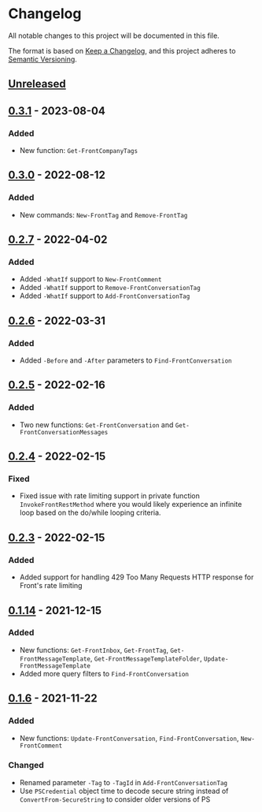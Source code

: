 # Changelog
All notable changes to this project will be documented in this file.

The format is based on [Keep a Changelog](https://keepachangelog.com/en/1.0.0/),
and this project adheres to [Semantic Versioning](https://semver.org/spec/v2.0.0.html).

## [Unreleased]

## [0.3.1] - 2023-08-04

### Added
- New function: `Get-FrontCompanyTags`

## [0.3.0] - 2022-08-12
### Added
- New commands: `New-FrontTag` and `Remove-FrontTag`

## [0.2.7] - 2022-04-02
### Added
- Added `-WhatIf` support to `New-FrontComment`
- Added `-WhatIf` support to `Remove-FrontConversationTag`
- Added `-WhatIf` support to `Add-FrontConversationTag`

## [0.2.6] - 2022-03-31
### Added
- Added `-Before` and `-After` parameters to `Find-FrontConversation`

## [0.2.5] - 2022-02-16
### Added
- Two new functions: `Get-FrontConversation` and `Get-FrontConversationMessages`

## [0.2.4] - 2022-02-15
### Fixed
- Fixed issue with rate limiting support in private function `InvokeFrontRestMethod` where you would likely experience an infinite loop based on the do/while looping criteria.

## [0.2.3] - 2022-02-15
### Added
- Added support for handling 429 Too Many Requests HTTP response for Front's rate limiting

## [0.1.14] - 2021-12-15
### Added
- New functions: `Get-FrontInbox`, `Get-FrontTag`, `Get-FrontMessageTemplate`, `Get-FrontMessageTemplateFolder`, `Update-FrontMessageTemplate`
- Added more query filters to `Find-FrontConversation`

## [0.1.6] - 2021-11-22
### Added
- New functions: `Update-FrontConversation`, `Find-FrontConversation`, `New-FrontComment`

### Changed
- Renamed parameter `-Tag` to `-TagId` in `Add-FrontConversationTag`
- Use `PSCredential` object time to decode secure string instead of `ConvertFrom-SecureString` to consider older versions of PS

[Unreleased]: https://github.com/codaamok/PSFront/compare/0.3.1..HEAD
[0.3.1]: https://github.com/codaamok/PSFront/compare/0.3.0..0.3.1
[0.3.0]: https://github.com/codaamok/PSFront/compare/0.2.7..0.3.0
[0.2.7]: https://github.com/codaamok/PSFront/compare/0.2.6..0.2.7
[0.2.6]: https://github.com/codaamok/PSFront/compare/0.2.5..0.2.6
[0.2.5]: https://github.com/codaamok/PSFront/compare/0.2.4..0.2.5
[0.2.4]: https://github.com/codaamok/PSFront/compare/0.2.3..0.2.4
[0.2.3]: https://github.com/codaamok/PSFront/compare/0.1.14..0.2.3
[0.1.14]: https://github.com/codaamok/PSFront/compare/0.1.6..0.1.14
[0.1.6]: https://github.com/codaamok/PSFront/tree/0.1.6